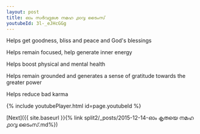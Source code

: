 ```yaml
---
layout: post
title: ഓം സർവദൃശേ നമഹ ൧൦൮ ടൈംസ്
youtubeId: 3l-_eJHcGGg
---
```

 
 
Helps get goodness, bliss and peace and God's blessings
 
Helps remain focused, help generate inner energy 
 
Helps boost physical and mental health 
 
Helps remain grounded and generates a sense of gratitude towards the greater power 
 
Helps reduce bad karma
 
 
 
 


{% include youtubePlayer.html id=page.youtubeId %}
 
[Next]({{ site.baseurl }}{% link  split2/_posts/2015-12-14-ഓം കൃതയെ നമഹ ൧൦൮ ടൈംസ്.md%})
 
